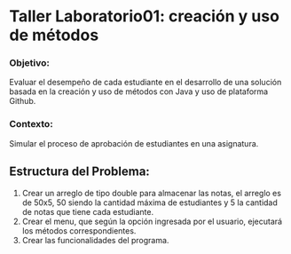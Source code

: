 # Taller Laboratorio01: creación y uso de métodos
### Objetivo: 
Evaluar el desempeño de cada estudiante en el desarrollo de una solución basada en la creación y uso de métodos con Java y uso de plataforma Github.

### Contexto: 
Simular el proceso de aprobación de estudiantes en una asignatura.

## Estructura del Problema:
1. Crear un arreglo de tipo double para almacenar las notas, el arreglo es de 50x5, 50 siendo la cantidad máxima de estudiantes y 5 la cantidad de notas que tiene cada estudiante.
2. Crear el menu, que según la opción ingresada por el usuario, ejecutará los métodos correspondientes.
3. Crear las funcionalidades del programa.